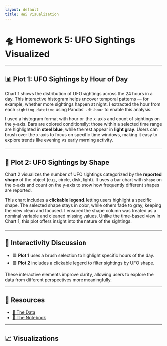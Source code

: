 ```yaml
---
layout: default
title: HW5 Visualization
---
```


# 🛸 Homework 5: UFO Sightings Visualized

---

## 📊 Plot 1: UFO Sightings by Hour of Day

Chart 1 shows the distribution of UFO sightings across the 24 hours in a day. This interactive histogram helps uncover temporal patterns — for example, whether more sightings happen at night. I extracted the hour from each `sighting_datetime` using Pandas' `.dt.hour` to enable this analysis.

I used a histogram format with hour on the x-axis and count of sightings on the y-axis. Bars are colored conditionally: those within a selected time range are highlighted in **steel blue**, while the rest appear in **light gray**. Users can brush over the x-axis to focus on specific time windows, making it easy to explore trends like evening vs early morning activity.

<div id="chart1" style="margin-top: 20px;"></div>

---

## 🔷 Plot 2: UFO Sightings by Shape

Chart 2 visualizes the number of UFO sightings categorized by the **reported shape** of the object (e.g., circle, disk, light). It uses a bar chart with `shape` on the x-axis and count on the y-axis to show how frequently different shapes are reported.

This chart includes a **clickable legend**, letting users highlight a specific shape. The selected shape stays in color, while others fade to gray, keeping the view clean and focused. I ensured the shape column was treated as a nominal variable and cleaned missing values. Unlike the time-based view in Chart 1, this plot offers insight into the nature of the sightings.

<div id="chart2" style="margin-top: 20px;"></div>

---

## 🔁 Interactivity Discussion

- 🟦 **Plot 1** uses a brush selection to highlight specific hours of the day.
- 🟩 **Plot 2** includes a clickable legend to filter sightings by UFO shape.

These interactive elements improve clarity, allowing users to explore the data from different perspectives more meaningfully.

---

## 🔗 Resources

- [📁 The Data](https://github.com/UIUC-iSchool-DataViz/is445_data/raw/main/ufo-scrubbed-geocoded-time-standardized-00.csv)  
- [📓 The Notebook](https://github.com/ishandesaii/hw5/blob/main/hw5_notebook.ipynb)

---

## 📈 Visualizations

<script src="https://cdn.jsdelivr.net/npm/vega@5"></script>
<script src="https://cdn.jsdelivr.net/npm/vega-lite@5"></script>
<script src="https://cdn.jsdelivr.net/npm/vega-embed@6"></script>

<script>
vegaEmbed('#chart1', 'assets/chart1.json').catch(console.error);
vegaEmbed('#chart2', 'assets/chart2.json').catch(console.error);
</script>


